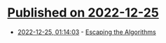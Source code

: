 # [Published on 2022-12-25](index.md)

* [2022-12-25, 01:14:03](https://lobste.rs/s/6dpca3/escaping_algorithms) - [Escaping the Algorithms](https://www.commonwealmagazine.org/artificial-intelligence-AI-social-media-Heidegger)
